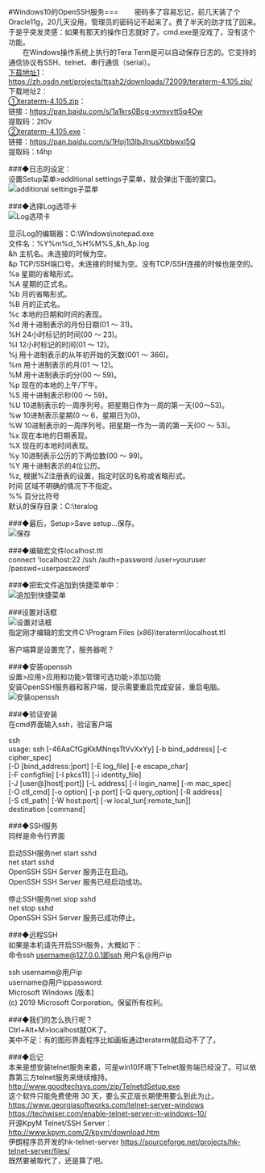 #Windows10的OpenSSH服务===
&emsp;&emsp;密码多了容易忘记，前几天装了个Oracle11g，20几天没用，管理员的密码记不起来了。费了半天的劲才找了回来。于是乎突发灵感：如果有那天的操作日志就好了。cmd.exe是没戏了，没有这个功能。  
&emsp;&emsp;在Windows操作系统上执行的Tera Term是可以自动保存日志的。它支持的通信协议有SSH、telnet、串行通信（serial）。  
[下载地址1](https://zh.osdn.net/projects/ttssh2/downloads/72009/teraterm-4.105.zip/)：  
https://zh.osdn.net/projects/ttssh2/downloads/72009/teraterm-4.105.zip/  
下载地址2：  
[①teraterm-4.105.zip](https://pan.baidu.com/s/1a1krs0Bcg-xvmyvtt5q4Ow)：  
链接：https://pan.baidu.com/s/1a1krs0Bcg-xvmyvtt5q4Ow  
提取码：2t0v  
[②teraterm-4.105.exe](https://pan.baidu.com/s/1Hpj1l3IbJlnusXtbbwxl5Q)：  
链接：https://pan.baidu.com/s/1Hpj1l3IbJlnusXtbbwxl5Q  
提取码：t4hp  

###◆日志的设定：  
设置Setup菜单>additional settings子菜单，就会弹出下面的窗口。  
![additional settings子菜单](https://github.com/dubenju/repository/blob/master/pic/OpenSSH_001.jpg)

###◆选择Log选项卡  
![Log选项卡](https://github.com/dubenju/repository/blob/master/pic/OpenSSH_002.jpg)
 
显示Log的编辑器：C:\Windows\notepad.exe  
文件名：%Y%m%d_%H%M%S_&h_&p.log  
&h 主机名。未连接的时候为空。  
&p TCP/SSH端口号。未连接的时候为空。没有TCP/SSH连接的时候也是空的。  
%a 星期的省略形式。  
%A 星期的正式名。  
%b 月的省略形式。  
%B 月的正式名。  
%c 本地的日期和时间的表现。  
%d 用十进制表示的月份日期(01 ～ 31)。  
%H 24小时标记的时间(00 ～ 23)。  
%I 12小时标记的时间(01 ～ 12)。  
%j 用十进制表示的从年初开始的天数(001 ～ 366)。  
%m 用十进制表示的月(01 ～ 12)。  
%M 用十进制表示的分(00 ～ 59)。  
%p 现在的本地的上午/下午。  
%S 用十进制表示秒(00 ～ 59)。  
%U 10进制表示的一周序列号。把星期日作为一周的第一天(00～53)。  
%w 10进制表示星期(0 ～ 6，星期日为0)。  
%W 10进制表示的一周序列号。把星期一作为一周的第一天(00 ～ 53)。  
%x 现在本地的日期表现。  
%X 现在的本地时间表现。  
%y 10进制表示公历的下两位数(00 ～ 99)。  
%Y 用十进制表示的4位公历。  
%z, 根据%Z注册表的设置，指定时区的名称或省略形式。  
时间 区域不明确的情况下不指定。  
%% 百分比符号  
默认的保存目录：C:\teralog  

###◆最后，Setup>Save setup…保存。  
![保存](https://github.com/dubenju/repository/blob/master/pic/OpenSSH_003.jpg)

###◆编辑宏文件localhost.ttl  
connect 'localhost:22 /ssh /auth=password /user=youruser /passwd=userpassword'

###◆把宏文件追加到快捷菜单中：  
![追加到快捷菜单](https://github.com/dubenju/repository/blob/master/pic/OpenSSH_004.jpg)  

###设置对话框  
![设置对话框](https://github.com/dubenju/repository/blob/master/pic/OpenSSH_005.jpg)  
指定刚才编辑的宏文件C:\Program Files (x86)\teraterm\localhost.ttl  

客户端算是设置完了，服务器呢？  

###◆安装openssh  
设置>应用>应用和功能>管理可选功能>添加功能  
安装OpenSSH服务器和客户端，提示需要重启完成安装，重启电脑。  
![安装openssh](https://github.com/dubenju/repository/blob/master/pic/OpenSSH_006.jpg)

###◆验证安装  
在cmd界面输入ssh，验证客户端  

ssh  
usage: ssh [-46AaCfGgKkMNnqsTtVvXxYy] [-b bind_address] [-c cipher_spec]  
           [-D [bind_address:]port] [-E log_file] [-e escape_char]  
           [-F configfile] [-I pkcs11] [-i identity_file]  
           [-J [user@]host[:port]] [-L address] [-l login_name] [-m mac_spec]  
           [-O ctl_cmd] [-o option] [-p port] [-Q query_option] [-R address]  
           [-S ctl_path] [-W host:port] [-w local_tun[:remote_tun]]  
           destination [command]  

###◆SSH服务  
同样是命令行界面  

启动SSH服务net start sshd  
net start sshd  
OpenSSH SSH Server 服务正在启动。  
OpenSSH SSH Server 服务已经启动成功。  

停止SSH服务net stop sshd  
net stop sshd  
OpenSSH SSH Server 服务已成功停止。  

###◆远程SSH  
如果是本机请先开启SSH服务，大概如下：  
命令ssh username@127.0.0.1即ssh 用户名@用户ip  

ssh  username@用户ip  
username@用户ippassword:  
Microsoft Windows [版本]  
(c) 2019 Microsoft Corporation。保留所有权利。  

###◆我们的怎么执行呢？  
Ctrl+Alt+M>localhost就OK了。  
美中不足：有的图形界面程序比如画板通过teraterm就启动不了了。  

###◆后记  
本来是想安装telnet服务来着，可是win10环境下Telnet服务端已经没了。可以依靠第三方telnet服务来继续维持。  
http://www.goodtechsys.com/zip/TelnetdSetup.exe  
这个软件只能免费使用 30 天，要么买正版长期使用要么到此为止。  
https://www.georgiasoftworks.com/telnet-server-windows  
https://techwiser.com/enable-telnet-server-in-windows-10/  
开源KpyM Telnet/SSH Server：http://www.kpym.com/2/kpym/download.htm  
伊朗程序员开发的hk-telnet-server https://sourceforge.net/projects/hk-telnet-server/files/  
既然要被取代了，还是算了吧。  
